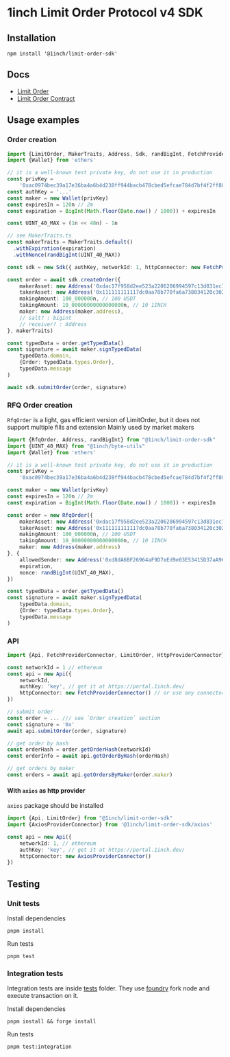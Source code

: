# 1inch Limit Order Protocol v4 SDK

## Installation

```shell
npm install '@1inch/limit-order-sdk'
```

## Docs
- [Limit Order](./src/limit-order/README.md)
- [Limit Order Contract](./src/limit-order-contract/README.md)

## Usage examples

### Order creation
```typescript
import {LimitOrder, MakerTraits, Address, Sdk, randBigInt, FetchProviderConnector} from "@1inch/limit-order-sdk"
import {Wallet} from 'ethers'

// it is a well-known test private key, do not use it in production
const privKey =
    '0xac0974bec39a17e36ba4a6b4d238ff944bacb478cbed5efcae784d7bf4f2ff80'
const authKey = '...'
const maker = new Wallet(privKey)
const expiresIn = 120n // 2m
const expiration = BigInt(Math.floor(Date.now() / 1000)) + expiresIn

const UINT_40_MAX = (1n << 48n) - 1n

// see MakerTraits.ts
const makerTraits = MakerTraits.default()
  .withExpiration(expiration)
  .withNonce(randBigInt(UINT_40_MAX))

const sdk = new Sdk({ authKey, networkId: 1, httpConnector: new FetchProviderConnector() })

const order = await sdk.createOrder({
    makerAsset: new Address('0xdac17f958d2ee523a2206206994597c13d831ec7'),
    takerAsset: new Address('0x111111111117dc0aa78b770fa6a738034120c302'),
    makingAmount: 100_000000n, // 100 USDT
    takingAmount: 10_00000000000000000n, // 10 1INCH
    maker: new Address(maker.address),
    // salt? : bigint
    // receiver? : Address
}, makerTraits)

const typedData = order.getTypedData()
const signature = await maker.signTypedData(
    typedData.domain,
    {Order: typedData.types.Order},
    typedData.message
)

await sdk.submitOrder(order, signature)
```


### RFQ Order creation

`RfqOrder` is a light, gas efficient version of LimitOrder, but it does not support multiple fills and extension
Mainly used by market makers

```typescript
import {RfqOrder, Address, randBigInt} from "@1inch/limit-order-sdk"
import {UINT_40_MAX} from "@1inch/byte-utils"
import {Wallet} from 'ethers'

// it is a well-known test private key, do not use it in production
const privKey =
    '0xac0974bec39a17e36ba4a6b4d238ff944bacb478cbed5efcae784d7bf4f2ff80'

const maker = new Wallet(privKey)
const expiresIn = 120n // 2m
const expiration = BigInt(Math.floor(Date.now() / 1000)) + expiresIn

const order = new RfqOrder({
    makerAsset: new Address('0xdac17f958d2ee523a2206206994597c13d831ec7'),
    takerAsset: new Address('0x111111111117dc0aa78b770fa6a738034120c302'),
    makingAmount: 100_000000n, // 100 USDT
    takingAmount: 10_00000000000000000n, // 10 1INCH
    maker: new Address(maker.address)
}, {
    allowedSender: new Address('0xd8dA6BF26964aF9D7eEd9e03E53415D37aA96045'),
    expiration,
    nonce: randBigInt(UINT_40_MAX),
})

const typedData = order.getTypedData()
const signature = await maker.signTypedData(
    typedData.domain,
    {Order: typedData.types.Order},
    typedData.message
)
```


### API

```typescript
import {Api, FetchProviderConnector, LimitOrder, HttpProviderConnector} from '@1inch/limit-order-sdk'

const networkId = 1 // ethereum
const api = new Api({
    networkId,
    authKey: 'key', // get it at https://portal.1inch.dev/
    httpConnector: new FetchProviderConnector() // or use any connector which implements `HttpProviderConnector`
})

// submit order
const order = ... /// see `Order creation` section
const signature = '0x'
await api.submitOrder(order, signature)

// get order by hash
const orderHash = order.getOrderHash(networkId)
const orderInfo = await api.getOrderByHash(orderHash)

// get orders by maker
const orders = await api.getOrdersByMaker(order.maker)
```

#### With `axios` as http provider

`axios` package should be installed

```typescript
import {Api, LimitOrder} from "@1inch/limit-order-sdk"
import {AxiosProviderConnector} from '@1inch/limit-order-sdk/axios'

const api = new Api({
    networkId: 1, // ethereum
    authKey: 'key', // get it at https://portal.1inch.dev/
    httpConnector: new AxiosProviderConnector()
})
```

##  Testing

### Unit tests

Install dependencies
```shell
pnpm install
```

Run tests
```shell
pnpm test
```

### Integration tests
Integration tests are inside [tests](./tests) folder.
They use [foundry](https://book.getfoundry.sh/) fork node and execute transaction on it.

Install dependencies
```shell
pnpm install && forge install
```

Run tests
```shell
pnpm test:integration
```
